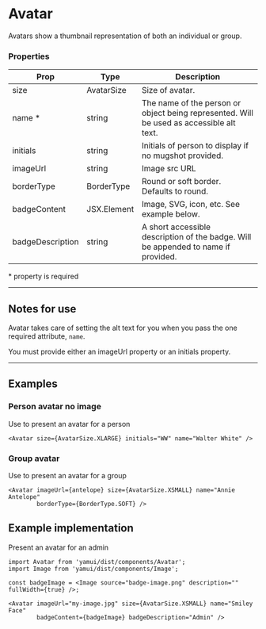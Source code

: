 # Avatar

Avatars show a thumbnail representation of both an individual or group. 


### Properties

| Prop | Type | Description |
| ---- | ---- | ----------- |
| size | AvatarSize| Size of avatar. |
| name * | string | The name of the person or object being represented. Will be used as accessible alt text. |
| initials | string | Initials of person to display if no mugshot provided. |
| imageUrl | string| Image src URL |
| borderType | BorderType| Round or soft border. Defaults to round. |
| badgeContent | JSX.Element | Image, SVG, icon, etc. See example below. |
| badgeDescription | string | A short accessible description of the badge. Will be appended to name if provided. |

\* property is required

---

## Notes for use

Avatar takes care of setting the alt text for you when you pass the one required attribute, `name`.

You must provide either an imageUrl property or an initials property.

---

## Examples

### Person avatar no image

Use to present an avatar for a person

```
<Avatar size={AvatarSize.XLARGE} initials="WW" name="Walter White" />
```

### Group avatar

Use to present an avatar for a group

```
<Avatar imageUrl={antelope} size={AvatarSize.XSMALL} name="Annie Antelope"
        borderType={BorderType.SOFT} />
```

## Example implementation

Present an avatar for an admin

```
import Avatar from 'yamui/dist/components/Avatar';
import Image from 'yamui/dist/components/Image';

const badgeImage = <Image source="badge-image.png" description="" fullWidth={true} />;

<Avatar imageUrl="my-image.jpg" size={AvatarSize.XSMALL} name="Smiley Face"
        badgeContent={badgeImage} badgeDescription="Admin" />
```
